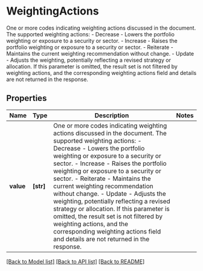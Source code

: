 # WeightingActions

One or more codes indicating weighting actions discussed in the document.   The supported weighting actions:   - Decrease - Lowers the portfolio weighting or exposure to a security or sector.   - Increase - Raises the portfolio weighting or exposure to a security or sector.   - Reiterate - Maintains the current weighting recommendation without change.   - Update - Adjusts the weighting, potentially reflecting a revised strategy or allocation.     If this parameter is omitted, the result set is not filtered by weighting actions, and the corresponding weighting actions field and details are not returned in the response.  

## Properties
Name | Type | Description | Notes
------------ | ------------- | ------------- | -------------
**value** | **[str]** | One or more codes indicating weighting actions discussed in the document.   The supported weighting actions:   - Decrease - Lowers the portfolio weighting or exposure to a security or sector.   - Increase - Raises the portfolio weighting or exposure to a security or sector.   - Reiterate - Maintains the current weighting recommendation without change.   - Update - Adjusts the weighting, potentially reflecting a revised strategy or allocation.     If this parameter is omitted, the result set is not filtered by weighting actions, and the corresponding weighting actions field and details are not returned in the response.   | 

[[Back to Model list]](../README.md#documentation-for-models) [[Back to API list]](../README.md#documentation-for-api-endpoints) [[Back to README]](../README.md)


